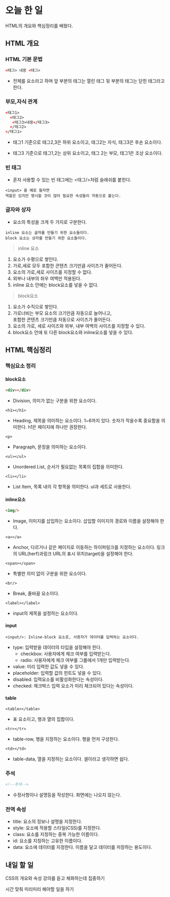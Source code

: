 # 오늘 한 일

HTML의 개요와 핵심정리를  배웠다.

## HTML 개요

### HTML 기본 문법

```html
<태그> 내용 <태그>	
```

- 전체를 요소라고 하며 앞 부분의 태그는 열린 태그 뒷 부분의 태그는 닫힌 태그라고 한다.

### 부모,자식 관계

```html
<태그1>	
  <태그2>
   <태그3>내용</태그3>
  </태그2>
</태그1>
```

- 태그1 기준으로 태그2,3은 하위 요소이고, 태그2는 자식, 태그3은 후손 요소이다.

- 태그3 기준으로 태그1,2는 상위 요소이고, 태그 2는 부모, 태그1은 조상 요소이다.

### 빈 태그

- 혼자 사용할 수 있는 빈 태그에는 <태그/>처럼 슬래쉬를 붙힌다.

```
<input> 을 예로 들자면
역할은 있지만 명시할 것이 많아 필요한 속성들이 자동으로 붙는다.
```

### 글자와 상자

- 요소의 특성을 크게 두 가지로 구분한다.
```
inline 요소는 글자를 만들기 위한 요소들이다.  
block 요소는 상자를 만들기 위한 요소들이다.
```

> inline 요소

1. 요소가 수평으로 쌓인다.
2. 가로,세로 모두 포함한 콘텐츠 크기만큼 사이즈가 줄어든다.
3. 요소의 가로,세로 사이즈를 지정할 수 없다.
4. 외부나 내부의 좌우 여백만 적용된다.
5. inline 요소 안에는 block요소를 넣을 수 없다.

> block요소

1. 요소가 수직으로 쌓인다.
2. 가로너비는 부모 요소의 크기만큼 자동으로 늘어나고,   
포함한 콘텐츠 크기만큼 자동으로 사이즈가 줄어든다.
3. 요소의 가로, 세로 사이즈와 외부, 내부 여백의 사이즈를 지정할 수 있다.
4. block요소 안에 또 다른 block요소와  inline요소를 넣을 수 있다.

## HTML 핵심정리

### 핵심요소 정리

#### block요소

```html
<div></div>
```
- Division, 의미가 없는 구분을 위한 요소이다.
```
<h1></h1>
```
- Heading, 제목을 의미하는 요소이다. 1~6까지 있다. 
숫자가 작을수록 중요함을 의미한다. h1은 페이지에 하나만 권장한다.

```
<p>
```
- Paragraph, 문장을 의미하는 요소이다.

```
<ul></ul>
```
- Unordered List, 순서가 필요없는 목록의 집합을 의미한다.

```
<li></li>
```
- List Item, 목록 내의 각 항목을 의미한다. ul과 세트로 사용한다.

#### inline요소

```html
<img/>
```
- Image, 이미지를 삽입하는 요소이다. 삽입할 이미지의 경로와 이름을 설정해야 한다.

```
<a></a>
```
- Anchor, 다르거나 같은 페이지로 이동하는 하이퍼링크를 지정하는 요소이다. 링크의 URL(herf)과링크 URL의 표시 위치(target)을 설정해야 한다.
```
<span></span>
```
- 특별한 의미 없이 구분을 위한 요소이다.
```
<br/>
```
- Break, 줄바꿈 요소이다.
```
<label></label>
```
- input의 제목을 설정하는 요소이다.


#### input

```
<input/>: Inline-block 요소로, 사용자가 데이터를 입력하는 요소이다.
```
- type: 입력받을 데이터의 타입을 설정해야 한다. 
	- checkbox: 사용자에게 체크 여부를 입력받는다.
	- radio: 사용자에게 체크 여부를 그룹에서 1개만 입력받는다.
- value: 미리 입력한 값도 넣을 수 있다. 
- placeholder: 입력할 값의 힌트도 넣을 수 있다.
- disabled: 입력요소를 비활성화한다는 속성이다.
- checked: 체크박스 입력 요소가 미리 체크되어 있다는 속성이다.

#### table

```
<table></table>
```
- 표 요소이고, 행과 열의 집합이다.

```
<tr></tr>
```
- table-row, 행을 지정하는 요소이다. 행을 먼저 구성한다.
```
<td></td>
```
- table-data, 열을 지정하는 요소이다. 셀이라고 생각하면 쉽다.

### 주석

```html
<!--주석-->
```
- 수정사항이나 설명등을 작성한다. 화면에는 나오지 않는다.

### 전역 속성

- title: 요소의 정보나 설명을 지정한다.
- style: 요소에 적용할 스타일(CSS)를 지정한다.
- class: 요소를 지칭하는 중복 가능한 이름이다.
- id: 요소를 지칭하는 고유한 이름이다.
- data: 요소에 데이터를 지정한다. 이름을 달고 데이터를 저장하는 용도이다. 

## 내일 할 일
CSS의 개요와 속성 강의를 듣고 체화하는데 집중하기  

시간 맞춰 미리미리 해야할 일을 하기

